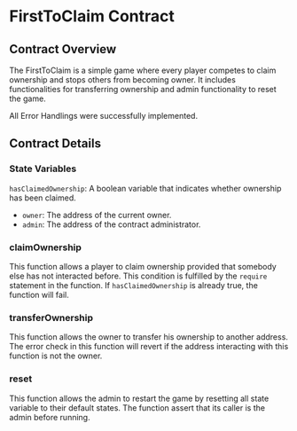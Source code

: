 # FirstToClaim Contract

## Contract Overview

The FirstToClaim is a simple game where every player competes to claim ownership and stops others from becoming owner. It includes functionalities for transferring ownership and admin functionality to reset the game.

All Error Handlings were successfully implemented.

## Contract Details

### State Variables

`hasClaimedOwnership`: A boolean variable that indicates whether ownership has been claimed.

- `owner`: The address of the current owner.
- `admin`: The address of the contract administrator.

### claimOwnership

This function allows a player to claim ownership provided that somebody else has not interacted before. This condition is fulfilled by the `require` statement in the function. If `hasClaimedOwnership` is already true, the function will fail.

### transferOwnership

This function allows the owner to transfer his ownership to another address. The error check in this function will revert if the address interacting with this function is not the owner.

### reset

This function allows the admin to restart the game by resetting all state variable to their default states. The function assert that its caller is the admin before running.
